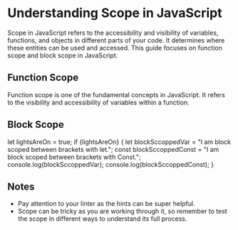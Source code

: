 # Understanding Scope in JavaScript

Scope in JavaScript refers to the accessibility and visibility of variables, functions, and objects in different parts of your code. It determines where these entities can be used and accessed. This guide focuses on function scope and block scope in JavaScript.

## Function Scope

Function scope is one of the fundamental concepts in JavaScript. It refers to the visibility and accessibility of variables within a function.

## Block Scope

let lightsAreOn = true;
if {lightsAreOn} {
    let blockSccoppedVar = "I am block scoped between brackets with let.";
    const blockSccoppedConst = "I am block scoped between brackets with Const.";
    console.log(blockSccoppedVar);
    console.log(blockSccoppedConst);
}

## Notes

- Pay attention to your linter as the hints can be super helpful.
- Scope can be tricky as you are working through it, so remember to test the scope in different ways to understand its full process.